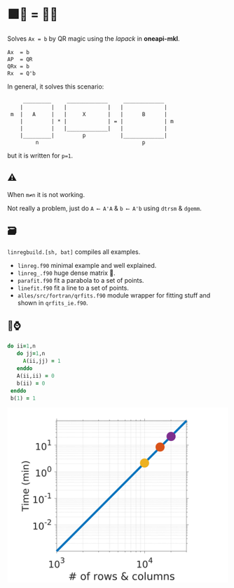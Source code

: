 # 🟪🔴 = 🔷🔺



Solves ```Ax = b```  by QR magic using the *lapack* in **oneapi-mkl**.

```
Ax  = b
AP  = QR
QRx = b
Rx  = Q'b
```
In general, it solves this scenario:

```
     _________     _____________     _____________
    |         |   |             |   |             |
 m  |   A     |   |     X       |   |      B      |
    |         | * |             | = |             | m
    |         |   |_____________|   |             |
    |_________|         p           |_____________|
         n                                 p
```

but it is written for ```p=1```.

## ⚠ 

When ```m≠n```  it is not working.  

Not really a problem, just do ```A ⟵ A'A``` & ```b ⟵ A'b``` using ```dtrsm``` & ```dgemm```.

## 🗃

```linregbuild.[sh, bat]``` compiles all examples.

* ```linreg.f90``` minimal example and well explained.
* ```linreg_.f90``` huge dense matrix 🤪.
* ```parafit.f90``` fit a parabola to a set of points.
* ```linefit.f90``` fit a line to a set of points.
* ```alles/src/fortran/qrfits.f90``` module wrapper for fitting stuff and shown in ```qrfits_ie.f90```.

## 🚀⌚

```fortran
do ii=1,n
   do jj=1,n
     A(ii,jj) = 1
   enddo
   A(ii,ii) = 0
   b(ii) = 0
 enddo
 b(1) = 1
```

[![](../pics/qrtime.png)](./)
